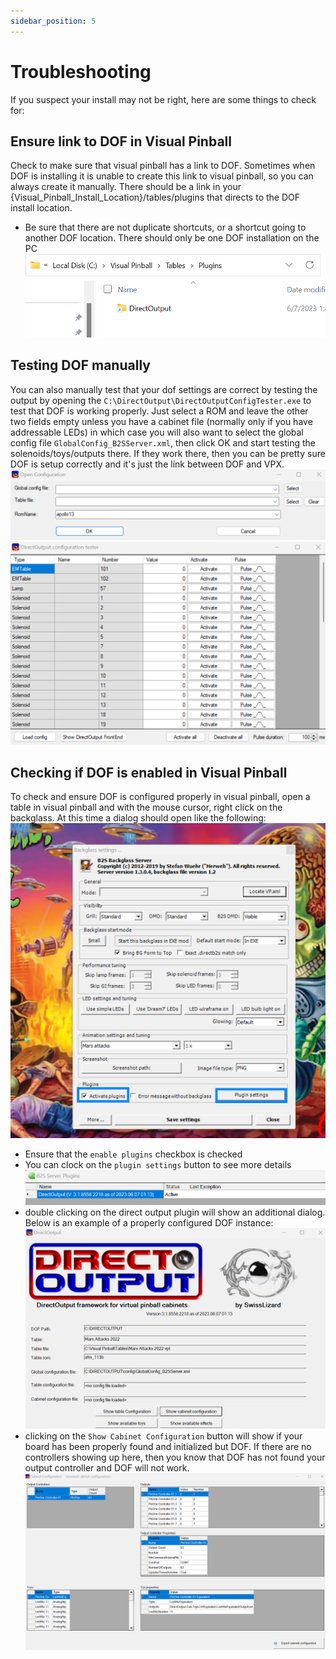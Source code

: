 ```yaml
---
sidebar_position: 5
---
```


# Troubleshooting

If you suspect your install may not be right, here are some things to check for:

## Ensure link to DOF in Visual Pinball
Check to make sure that visual pinball has a link to DOF. Sometimes when DOF is installing it is unable to create this link to visual pinball, so you can always create it manually. There should be a link in your {Visual_Pinball_Install_Location}/tables/plugins that directs to the DOF install location.
 - Be sure that there are not duplicate shortcuts, or a shortcut going to another DOF location. There should only be one DOF installation on the PC
![image](./img/DOF-shortcut.png)

## Testing DOF manually
You can also manually test that your dof settings are correct by testing the output by opening the ```C:\DirectOutput\DirectOutputConfigTester.exe``` to test that DOF is working properly. Just select a ROM and leave the other two fields empty unless you have a cabinet file (normally only if you have addressable LEDs) in which case you will also want to select the global config file `GlobalConfig_B2SServer.xml`, then click OK and start testing the solenoids/toys/outputs there. If they work there, then you can be pretty sure DOF is setup correctly and it's just the link between DOF and VPX.
![image](./img/DOF-test.png)
![image](./img/DOF-test-2.png)

## Checking if DOF is enabled in Visual Pinball
To check and ensure DOF is configured properly in visual pinball, open a table in visual pinball and with the mouse cursor, right click on the backglass. At this time a dialog should open like the following:
![image](./img/backglass-settings.png)
 - Ensure that the ```enable plugins``` checkbox is checked
 - You can clock on the ```plugin settings``` button to see more details
![image](./img/backglass-settings-2.png)
 - double clicking on the direct output plugin will show an additional dialog. Below is an example of a properly configured DOF instance:
![image](./img/backglass-settings-3.png)
 - clicking on the ```Show Cabinet Configuration``` button will show if your board has been properly found and initialized but DOF. If there are no controllers showing up here, then you know that DOF has not found your output controller and DOF will not work.
 ![image](./img/backglass-settings-4.png)